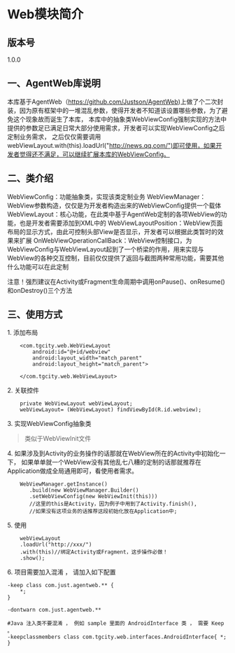 # Web模块简介

## 版本号
1.0.0
## 一、AgentWeb库说明
本库基于AgentWeb（https://github.com/Justson/AgentWeb)上做了个二次封装，因为原有框架中的一堆混乱参数，使得开发者不知道该设置哪些参数，为了避免这个现象故而诞生了本库，
本库中的抽象类WebViewConfig强制实现的方法中提供的参数足已满足日常大部分使用需求，开发者可以实现WebViewConfig之后定制业务需求，
之后仅仅需要调用 webViewLayout.with(this).loadUrl("http://news.qq.com/")即可使用，如果开发者觉得还不满足，可以继续扩展本库的WebViewConfig。

## 二、类介绍
WebViewConfig：功能抽象类，实现该类定制业务
WebViewManager：WebView参数构造，仅仅是为开发者构造出来的WebViewConfig提供一个载体
WebViewLayout：核心功能，在此类中基于AgentWeb定制的各项WebView的功能，也是开发者需要添加到XML中的
WebViewLayoutPosition：WebView页面布局的显示方式，由此可控制头部View是否显示，开发者可以根据此类暂时的效果来扩展
OnWebViewOperationCallBack：WebView控制接口，为WebViewConfig与WebViewLayout起到了一个桥梁的作用，用来实现与WebView的各种交互控制，目前仅仅提供了返回与截图两种常用功能，需要其他什么功能可以在此定制

注意！强烈建议在Activity或Fragment生命周期中调用onPause()、onResume()和onDestroy()三个方法

## 三、使用方式
1\. 添加布局
```
    <com.tgcity.web.WebViewLayout
        android:id="@+id/webview"
        android:layout_width="match_parent"
        android:layout_height="match_parent">

    </com.tgcity.web.WebViewLayout>
```
2\. 关联控件
```
    private WebViewLayout webViewLayout;
    webViewLayout= (WebViewLayout) findViewById(R.id.webview);
```
3\. 实现WebViewConfig抽象类  
>类似于WebViewInit文件  

4\. 如果涉及到Activity的业务操作的话那就在WebView所在的Activity中初始化一下，
如果单单就一个WebView没有其他乱七八糟的定制的话那就推荐在Application做成全局通用即可，看使用者需求。
```
    WebViewManager.getInstance()
       .build(new WebViewManager.Builder()
       .setWebViewConfig(new WebViewInit(this)))
       //这里的this是Activity，因为例子中用到了Activity.finish(),
       //如果没有这项业务的话推荐这段初始化放在Application中;
```
5\. 使用
```
    webViewLayout
    .loadUrl("http://xxx/")
    .with(this)//绑定Activity或Fragment，这步操作必做！
    .show();
```
6\. 项目需要加入混淆 ， 请加入如下配置
```
-keep class com.just.agentweb.** {
    *;
}

-dontwarn com.just.agentweb.**

#Java 注入类不要混淆 ， 例如 sample 里面的 AndroidInterface 类 ， 需要 Keep 。
-keepclassmembers class com.tgcity.web.interfaces.AndroidInterface{ *; }
```

     
   